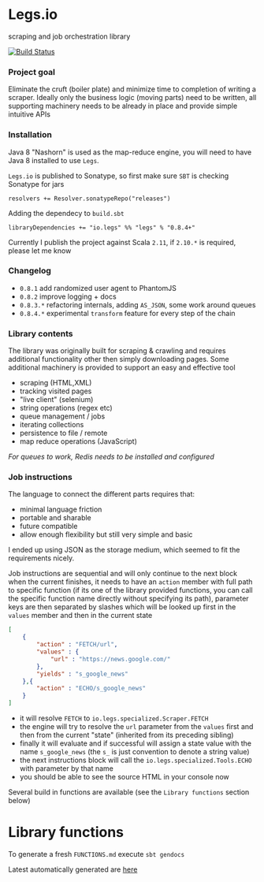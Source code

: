 Legs.io
====

scraping and job orchestration library

[![Build Status](https://travis-ci.org/uniformlyrandom/legs.png)](https://travis-ci.org/uniformlyrandom/legs)


### Project goal

Eliminate the cruft (boiler plate) and minimize time to completion of writing a scraper. Ideally only the business logic (moving parts) need to be written, all supporting machinery needs to be already in place and provide simple intuitive APIs

### Installation

Java 8 "Nashorn" is used as the map-reduce engine, you will need to have Java 8 installed to use `Legs`.

`Legs.io` is published to Sonatype, so first make sure `SBT` is checking Sonatype for jars

	resolvers += Resolver.sonatypeRepo("releases")

Adding the dependecy to `build.sbt`

	libraryDependencies += "io.legs" %% "legs" % "0.8.4+"


Currently I publish the project against Scala `2.11`, if `2.10.*` is required, please let me know

### Changelog

 * `0.8.1` add randomized user agent to PhantomJS
 * `0.8.2` improve logging + docs
 * `0.8.3.*` refactoring internals, adding `AS_JSON`, some work around queues
 * `0.8.4.*` experimental `transform` feature for every step of the chain

### Library contents

The library was originally built for scraping & crawling and requires additional functionality other then simply downloading pages. Some additional machinery is provided to support an easy and effective tool 

 - scraping (HTML,XML)
 - tracking visited pages
 - "live client" (selenium)
 - string operations (regex etc)
 - queue management / jobs
 - iterating collections 
 - persistence to file / remote 
 - map reduce operations (JavaScript)

*For queues to work, Redis needs to be installed and configured*

### Job instructions

The language to connect the different parts requires that:

 - minimal language friction
 - portable and sharable
 - future compatible
 - allow enough flexibility but still very simple and basic

I ended up using JSON as the storage medium, which seemed to fit the requirements nicely.

Job instructions are sequential and will only continue to the next block when the current finishes, it needs to have an `action` member with full path to specific function (if its one of the library provided functions, you can call the specific function name directly without specifying its path), parameter keys are then separated by slashes which will be looked up first in the `values` member and then in the current state

```json
[
	{
		"action" : "FETCH/url",
		"values" : {
			"url" : "https://news.google.com/"
		},
		"yields" : "s_google_news"
	},{
		"action" : "ECHO/s_google_news"
	}
]
```

 * it will resolve `FETCH` to `io.legs.specialized.Scraper.FETCH`
 * the engine will try to resolve the `url` parameter from the `values` first and then from the current "state" (inherited from its preceding sibling)
 * finally it will evaluate and if successful will assign a state value with the name `s_google_news` (the `s_` is just convention to denote a string value)
 * the next instructions block will call the `io.legs.specialized.Tools.ECHO` with parameter by that name
 * you should be able to see the source HTML in your console now

Several build in functions are available (see the `Library functions` section below)

Library functions
===

To generate a fresh `FUNCTIONS.md` execute `sbt gendocs`

Latest automatically generated are [here](./FUNCTIONS.md)



